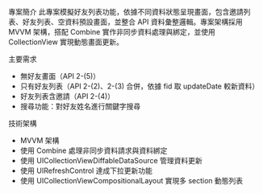 專案簡介
此專案模擬好友列表功能，依據不同資料狀態呈現畫面，包含邀請列表、好友列表、空資料預設畫面，並整合 API 資料彙整邏輯。專案架構採用 MVVM 架構，搭配 Combine 實作非同步資料處理與綁定，並使用 CollectionView 實現動態畫面更新。

主要需求
- 無好友畫面（API 2-(5)）
- 只有好友列表（API 2-(2)、2-(3) 合併，依據 fid 取 updateDate 較新資料）
- 好友列表含邀請（API 2-(4)）
- 搜尋功能：對好友姓名進行關鍵字搜尋

技術架構
- MVVM 架構
- 使用 Combine 處理非同步資料請求與資料綁定
- 使用 UICollectionViewDiffableDataSource 管理資料更新
- 使用 UIRefreshControl 達成下拉更新功能
- 使用 UICollectionViewCompositionalLayout 實現多 section 動態列表

